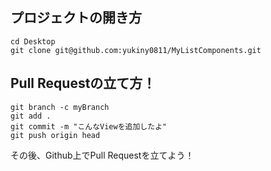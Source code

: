 ## プロジェクトの開き方
```
cd Desktop
git clone git@github.com:yukiny0811/MyListComponents.git
```

## Pull Requestの立て方！

```
git branch -c myBranch
git add .
git commit -m "こんなViewを追加したよ"
git push origin head
```
その後、Github上でPull Requestを立てよう！
